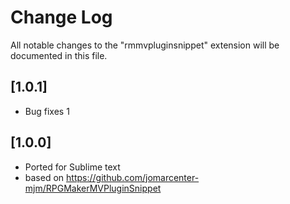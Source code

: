 # Change Log

All notable changes to the "rmmvpluginsnippet" extension will be documented in this file.

## [1.0.1]
- Bug fixes 1

## [1.0.0]
- Ported for Sublime text
- based on https://github.com/jomarcenter-mjm/RPGMakerMVPluginSnippet
